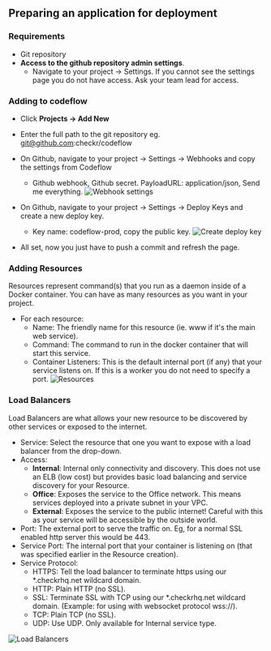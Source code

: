 ## Preparing an application for deployment
### Requirements
* Git repository
* __Access to the github repository admin settings__.
    * Navigate to your project -> Settings.  If you cannot see the settings page you do not have access.  Ask your team lead for access.

### Adding to codeflow
* Click __Projects -> Add New__
* Enter the full path to the git repository eg. git@github.com:checkr/codeflow
* On Github, navigate to your project -> Settings -> Webhooks and copy the settings from Codeflow
  * Github webhook, Github secret.  PayloadURL: application/json, Send me everything.
  ![Webhook settings](/images/setup_webhook.png "Webhook settings")


* On Github, navigate to your project -> Settings -> Deploy Keys and create a new deploy key.
  * Key name: codeflow-prod, copy the public key.
  ![Create deploy key](/images/deploy_key.png "Create deploy key")

* All set, now you just have to push a commit and refresh the page.

### Adding Resources
Resources represent command(s) that you run as a daemon inside of a Docker container.  You can have as many resources as you want in your project.
* For each resource:
  * Name: The friendly name for this resource (ie. www if it's the main web service).
  * Command: The command to run in the docker container that will start this service.
  * Container Listeners: This is the default internal port (if any) that your service listens on.  If this is a worker you do not need to specify a port.
![Resources](/images/cf_resources.png "Create a Resource")

### Load Balancers
Load Balancers are what allows your new resource to be discovered by other services or exposed to the internet.

* Service: Select the resource that one you want to expose with a load balancer from the drop-down.
* Access:
  * __Internal__: Internal only connectivity and discovery.  This does not use an ELB (low cost) but provides basic load balancing and service discovery for your Resource.
  * __Office__: Exposes the service to the Office network.  This means services deployed into a private subnet in your VPC. 
  * __External__: Exposes the service to the public internet!  Careful with this as your service will be accessible by the outside world.
* Port: The external port to serve the traffic on.  Eg, for a normal SSL enabled http server this would be 443.
* Service Port: The internal port that your container is listening on (that was specified earlier in the Resource creation).
* Service Protocol:
  * HTTPS: Tell the load balancer to terminate https using our *.checkrhq.net wildcard domain.
  * HTTP:  Plain HTTP (no SSL). 
  * SSL:   Terminate SSL with TCP using our *.checkrhq.net wildcard domain.  (Example: for using with websocket protocol wss://).
  * TCP:   Plain TCP (no SSL).
  * UDP:   Use UDP.  Only available for Internal service type.

![Load Balancers](/images/cf_loadbalancer.png "Create a LoadBalancer")